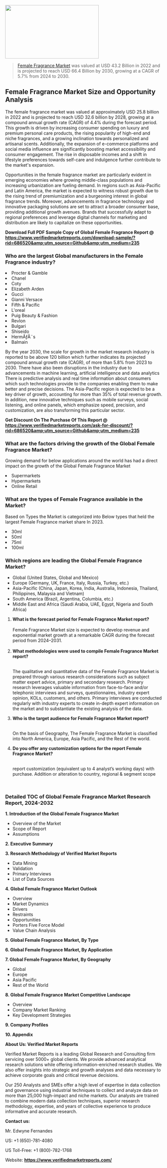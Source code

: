 <img src="https://ffe5etoiles.com/wp-content/uploads/2024/12/MST1-300x171.png" alt="" width="300" height="171" class="alignnone size-medium wp-image-20088" /><blockquote><p><p><a href="https://www.verifiedmarketreports.com/download-sample/?rid=686520&utm_source=Github&utm_medium=235" target="_blank">Female Fragrance Market</a> was valued at USD 43.2 Billion in 2022 and is projected to reach USD 66.4 Billion by 2030, growing at a CAGR of 5.7% from 2024 to 2030.</p></blockquote><p><h2>Female Fragrance Market Size and Opportunity Analysis</h2><p>The female fragrance market was valued at approximately USD 25.8 billion in 2022 and is projected to reach USD 32.6 billion by 2028, growing at a compound annual growth rate (CAGR) of 4.4% during the forecast period. This growth is driven by increasing consumer spending on luxury and premium personal care products, the rising popularity of high-end and niche fragrances, and a growing inclination towards personalized and artisanal scents. Additionally, the expansion of e-commerce platforms and social media influence are significantly boosting market accessibility and consumer engagement. The rise in disposable incomes and a shift in lifestyle preferences towards self-care and indulgence further contribute to the market's expansion.</p><p>Opportunities in the female fragrance market are particularly evident in emerging economies where growing middle-class populations and increasing urbanization are fueling demand. In regions such as Asia-Pacific and Latin America, the market is expected to witness robust growth due to the rising trend of premiumization and a burgeoning interest in global fragrance trends. Moreover, advancements in fragrance technology and innovative packaging solutions are set to attract a broader consumer base, providing additional growth avenues. Brands that successfully adapt to regional preferences and leverage digital channels for marketing and distribution are likely to capitalize on these opportunities.</p></p><p class=""><strong>Download Full PDF Sample Copy of Global Female Fragrance Report @ <a href="https://www.verifiedmarketreports.com/download-sample/?rid=686520&amp;utm_source=Github&amp;utm_medium=235" target="_blank">https://www.verifiedmarketreports.com/download-sample/?rid=686520&amp;utm_source=Github&amp;utm_medium=235</a></strong></p><h3 id="" class="">Who are the largest Global manufacturers in the Female Fragrance industry?</h3><p><li>Procter & Gamble</li><li> Chanel</li><li> Coty</li><li> Elizabeth Arden</li><li> Gucci</li><li> Gianni Versace</li><li> Fifth & Pacific</li><li> L'oreal</li><li> Puig Beauty & Fashion</li><li> Revlon</li><li> Bulgari</li><li> Shiseido</li><li> HermÃƒÂ¨s</li><li> Balmain</li></p><div class=""><div class="" dir="" data-message-author-role="" data-message-id="" data-message-model-slug=""><div class=""><div class=""><div class=""><div class="" dir="" data-message-author-role="" data-message-id="" data-message-model-slug=""><div class=""><div class=""><p>By the year 2030, the scale for growth in the market research industry is reported to be above 120 billion which further indicates its projected compound annual growth rate (CAGR), of more than 5.8% from 2023 to 2030. There have also been disruptions in the industry due to advancements in machine learning, artificial intelligence and data analytics There is predictive analysis and real time information about consumers which such technologies provide to the companies enabling them to make better and precise decisions. The Asia-Pacific region is expected to be a key driver of growth, accounting for more than 35% of total revenue growth. In addition, new innovative techniques such as mobile surveys, social listening, and online panels, which emphasize speed, precision, and customization, are also transforming this particular sector.</p><p><strong>Get Discount On The Purchase Of This Report @&nbsp; <a href="https://www.verifiedmarketreports.com/ask-for-discount/?rid=686520&amp;utm_source=Github&amp;utm_medium=235" target="_blank">https://www.verifiedmarketreports.com/ask-for-discount/?rid=686520&amp;utm_source=Github&amp;utm_medium=235</a></strong></p></div></div></div></div></div></div></div></div><h3 id="" class="">What are the factors driving the growth of the Global Female Fragrance Market?</h3><p id="" class="">Growing demand for below applications around the world has had a direct impact on the growth of the Global Female Fragrance Market</p><p id="" class=""><li>Supermarkets</li><li> Hypermarkets</li><li> Online Retail</li></p><h3 id="" class="">What are the types of Female Fragrance available in the Market?</h3><p id="" class="">Based on Types the Market is categorized into Below types that held the largest Female Fragrance market share In 2023.</p><p id="" class=""><li>30ml</li><li> 50ml</li><li> 75ml</li><li> 100ml</li></p><h3 id="" class="">Which regions are leading the Global Female Fragrance Market?</h3><ul><li>Global (United States, Global and Mexico)</li><li>Europe (Germany, UK, France, Italy, Russia, Turkey, etc.)</li><li>Asia-Pacific (China, Japan, Korea, India, Australia, Indonesia, Thailand, Philippines, Malaysia and Vietnam)</li><li>South America (Brazil, Argentina, Columbia, etc.)</li><li>Middle East and Africa (Saudi Arabia, UAE, Egypt, Nigeria and South Africa)</li></ul><p><ol><li><strong>What is the forecast period for Female Fragrance Market report?<br /></strong><br /><span data-sheets-root="1" data-sheets-value="{&quot;1&quot;:2,&quot;2&quot;:&quot;XXXX size is expected to develop revenue and exponential market growth at a remarkable CAGR during the forecast period from 2024&ndash;2030.&quot;}" data-sheets-userformat="{&quot;2&quot;:12674,&quot;4&quot;:{&quot;1&quot;:2,&quot;2&quot;:16776960},&quot;10&quot;:2,&quot;11&quot;:0,&quot;15&quot;:&quot;Arial&quot;,&quot;16&quot;:12}">Female Fragrance Market size is expected to develop revenue and exponential market growth at a remarkable CAGR during the forecast period from 2024&ndash;2031.</span><br /><br /></li><li><strong>What methodologies were used to compile Female Fragrance Market report?<br /><br /></strong><p>The qualitative and quantitative data of the&nbsp;Female Fragrance Market is prepared through various research considerations such as subject matter expert advice, primary and secondary research. Primary research leverages valuable information from face-to-face and/or telephonic interviews and surveys, questionnaires, industry expert opinion, KOLs, customers, and others. Primary interviews are conducted regularly with industry experts to create in-depth expert information on the market and to substantiate the existing analysis of the data.&nbsp;</p></li><li><strong>Who is the target audience for Female Fragrance Market report?<br /><br /></strong><p>On the basis of Geography, The&nbsp;Female Fragrance Market is classified into North America, Europe, Asia Pacific, and the Rest of the world.</p></li><li><strong>Do you offer any customization options for the report Female Fragrance Market?<br /><br /></strong><p>report customization (equivalent up to 4 analyst&rsquo;s working days) with purchase. Addition or alteration to country, regional &amp; segment scope</p><p>&nbsp;</p></li></ol></p><h3 id="" class="">Detailed TOC of Global Female Fragrance Market Research Report, 2024-2032</h3><p id="" class=""><strong>1. Introduction of the Global Female Fragrance Market</strong></p><ul><li>Overview of the Market</li><li>Scope of Report</li><li>Assumptions</li></ul><p id="" class=""><strong>2. Executive Summary</strong></p><p id="" class=""><strong>3. Research Methodology of&nbsp;Verified Market Reports</strong></p><ul><li>Data Mining</li><li>Validation</li><li>Primary Interviews</li><li>List of Data Sources</li></ul><p id="" class=""><strong>4. Global Female Fragrance Market Outlook</strong></p><ul><li>Overview</li><li>Market Dynamics</li><li>Drivers</li><li>Restraints</li><li>Opportunities</li><li>Porters Five Force Model</li><li>Value Chain Analysis</li></ul><p id="" class=""><strong>5. Global Female Fragrance Market, By&nbsp;Type</strong></p><p id="" class=""><strong>6. Global Female Fragrance Market, By Application</strong></p><p id="" class=""><strong>7. Global Female Fragrance Market, By Geography</strong></p><ul><li>Global</li><li>Europe</li><li>Asia Pacific</li><li>Rest of the World</li></ul><p id="" class=""><strong>8. Global Female Fragrance Market Competitive Landscape</strong></p><ul><li>Overview</li><li>Company Market Ranking</li><li>Key Development Strategies</li></ul><p id="" class=""><strong>9. Company Profiles</strong></p><p id="" class=""><strong>10. Appendix</strong></p><p id="" class=""><strong>About Us: Verified Market Reports</strong></p><p id="" class="">Verified Market Reports is a leading Global Research and Consulting firm servicing over 5000+ global clients. We provide advanced analytical research solutions while offering information-enriched research studies. We also offer insights into strategic and growth analyses and data necessary to achieve corporate goals and critical revenue decisions.</p><p id="" class="">Our 250 Analysts and SMEs offer a high level of expertise in data collection and governance using industrial techniques to collect and analyze data on more than 25,000 high-impact and niche markets. Our analysts are trained to combine modern data collection techniques, superior research methodology, expertise, and years of collective experience to produce informative and accurate research.</p><p id="" class=""><strong>Contact us:</strong></p><p id="" class="">Mr. Edwyne Fernandes</p><p id="" class="">US: +1 (650)-781-4080</p><p id="" class="">US Toll-Free: +1 (800)-782-1768</p><p id="" class="">Website: <a target="" data-test-app-aware-link=""><strong>https://www.verifiedmarketreports.com/</strong></a></p>
